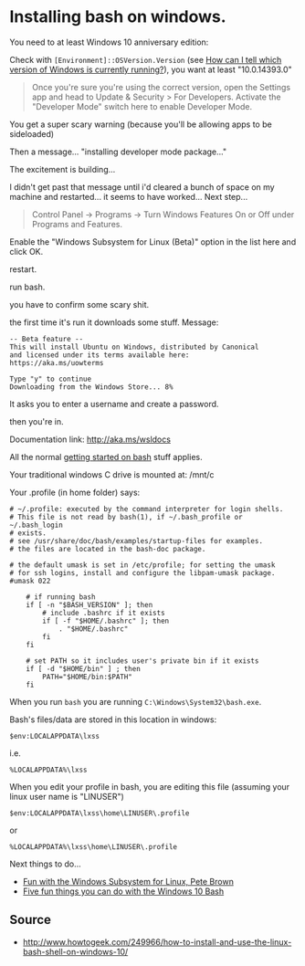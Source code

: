 # Installing bash on windows.

You need to at least Windows 10 anniversary edition:

Check with `[Environment]::OSVersion.Version` (see [How can I tell which version of Windows is currently running?](which_version.md)), you want at least "10.0.14393.0"

> Once you're sure you're using the correct version, open the Settings app and head to Update & Security > For Developers. Activate the "Developer Mode" switch here to enable Developer Mode.

You get a super scary warning (because you'll be allowing apps to be sideloaded)

Then a message... "installing developer mode package..."

The excitement is building...

I didn't get past that message until i'd cleared a bunch of space on my machine and restarted... it seems to have worked... Next step...

> Control Panel -> Programs -> Turn Windows Features On or Off under Programs and Features. 

Enable the "Windows Subsystem for Linux (Beta)" option in the list here and click OK.

restart.

run bash.

you have to confirm some scary shit.

the first time it's run it downloads some stuff. Message:

    -- Beta feature --
    This will install Ubuntu on Windows, distributed by Canonical
    and licensed under its terms available here:
    https://aka.ms/uowterms
    
    Type "y" to continue
    Downloading from the Windows Store... 8%

It asks you to enter a username and create a password.

then you're in.

Documentation link: <http://aka.ms/wsldocs>

All the normal [getting started on bash](../linux/bash.md) stuff applies.

Your traditional windows C drive is mounted at:  /mnt/c

Your .profile (in home folder) says:

    # ~/.profile: executed by the command interpreter for login shells.
    # This file is not read by bash(1), if ~/.bash_profile or ~/.bash_login
    # exists.
    # see /usr/share/doc/bash/examples/startup-files for examples.
    # the files are located in the bash-doc package.

    # the default umask is set in /etc/profile; for setting the umask
    # for ssh logins, install and configure the libpam-umask package.
    #umask 022

        # if running bash
        if [ -n "$BASH_VERSION" ]; then
            # include .bashrc if it exists
            if [ -f "$HOME/.bashrc" ]; then
                . "$HOME/.bashrc"
            fi
        fi

        # set PATH so it includes user's private bin if it exists
        if [ -d "$HOME/bin" ] ; then
            PATH="$HOME/bin:$PATH"
        fi


When you run `bash` you are running `C:\Windows\System32\bash.exe`. 

Bash's files/data are stored in this location in windows:
    
    $env:LOCALAPPDATA\lxss

i.e.

    %LOCALAPPDATA%\lxss
    
When you edit your profile in bash, you are editing this file (assuming your linux user name is "LINUSER")

    $env:LOCALAPPDATA\lxss\home\LINUSER\.profile

or

    %LOCALAPPDATA%\lxss\home\LINUSER\.profile
    

Next things to do...

 * [Fun with the Windows Subsystem for Linux, Pete Brown](https://blogs.windows.com/buildingapps/2016/07/22/fun-with-the-windows-subsystem-for-linux/#DYZBzMFA6jH3q4qd.97)
 * [Five fun things you can do with the Windows 10 Bash](https://4sysops.com/archives/five-fun-things-you-can-do-with-the-windows-10-bash/)   
   
## Source

 * <http://www.howtogeek.com/249966/how-to-install-and-use-the-linux-bash-shell-on-windows-10/>